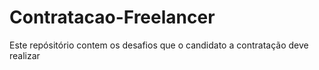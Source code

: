 # Contratacao-Freelancer
Este repósitório contem os desafios que o candidato a contratação deve realizar
